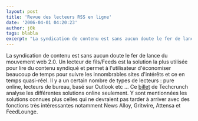 ```yaml
---
layout: post
title: 'Revue des lecteurs RSS en ligne'
date: '2006-04-01 04:20:23'
author: j0k
tags: blabla
excerpt: "La syndication de contenu est sans aucun doute le fer de lance du mouvement web 2.0. Un lecteur de fils/Feeds est la solution la plus utilisée pour lire du contenu syndiqué et permet à l'utilisateur d'économiser beaucoup de temps pour suivre les innombrables sites d'intérêts et ce en temps quasi-réel.     \nIl y a un certain nombre de types de lecteurs : pure      …"
---
```


La syndication de contenu est sans aucun doute le fer de lance du mouvement web 2.0. Un lecteur de fils/Feeds est la solution la plus utilisée pour lire du contenu syndiqué et permet à l'utilisateur d'économiser beaucoup de temps pour suivre les innombrables sites d'intérêts et ce en temps quasi-réel.
Il y a un certain nombre de types de lecteurs : pure online, lecteurs de bureau, basé sur Outlook etc ... Ce [billet](http://fr.techcrunch.com/2006/04/01/analysons-les-lecteurs-rss-en-ligne/) de Techcrunch analyse les différentes solutions online seulement. Y sont mentionnées les solutions connues plus celles qui ne devraient pas tarder à arriver avec des fonctions très intéressantes notamment News Alloy, Gritwire, Attensa et FeedLounge.

